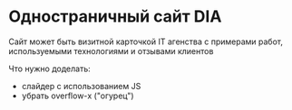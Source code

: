 # Одностраничный сайт DIA

Сайт может быть визитной карточкой IT агенства с примерами работ, используемыми технологиями и отзывами клиентов

Что нужно доделать:
* слайдер с использованием JS
* убрать overflow-х ("огурец")